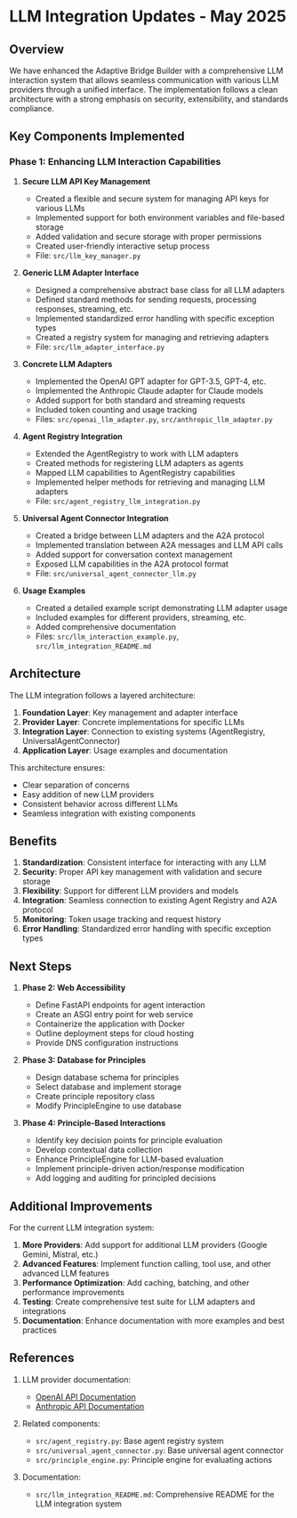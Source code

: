 # LLM Integration Updates - May 2025

## Overview

We have enhanced the Adaptive Bridge Builder with a comprehensive LLM interaction system that allows seamless communication with various LLM providers through a unified interface. The implementation follows a clean architecture with a strong emphasis on security, extensibility, and standards compliance.

## Key Components Implemented

### Phase 1: Enhancing LLM Interaction Capabilities

1. **Secure LLM API Key Management**
   - Created a flexible and secure system for managing API keys for various LLMs
   - Implemented support for both environment variables and file-based storage
   - Added validation and secure storage with proper permissions
   - Created user-friendly interactive setup process
   - File: `src/llm_key_manager.py`

2. **Generic LLM Adapter Interface**
   - Designed a comprehensive abstract base class for all LLM adapters
   - Defined standard methods for sending requests, processing responses, streaming, etc.
   - Implemented standardized error handling with specific exception types
   - Created a registry system for managing and retrieving adapters
   - File: `src/llm_adapter_interface.py`

3. **Concrete LLM Adapters**
   - Implemented the OpenAI GPT adapter for GPT-3.5, GPT-4, etc.
   - Implemented the Anthropic Claude adapter for Claude models
   - Added support for both standard and streaming requests
   - Included token counting and usage tracking
   - Files: `src/openai_llm_adapter.py`, `src/anthropic_llm_adapter.py`

4. **Agent Registry Integration**
   - Extended the AgentRegistry to work with LLM adapters
   - Created methods for registering LLM adapters as agents
   - Mapped LLM capabilities to AgentRegistry capabilities
   - Implemented helper methods for retrieving and managing LLM adapters
   - File: `src/agent_registry_llm_integration.py`

5. **Universal Agent Connector Integration**
   - Created a bridge between LLM adapters and the A2A protocol
   - Implemented translation between A2A messages and LLM API calls
   - Added support for conversation context management
   - Exposed LLM capabilities in the A2A protocol format
   - File: `src/universal_agent_connector_llm.py`

6. **Usage Examples**
   - Created a detailed example script demonstrating LLM adapter usage
   - Included examples for different providers, streaming, etc.
   - Added comprehensive documentation
   - Files: `src/llm_interaction_example.py`, `src/llm_integration_README.md`

## Architecture

The LLM integration follows a layered architecture:

1. **Foundation Layer**: Key management and adapter interface
2. **Provider Layer**: Concrete implementations for specific LLMs
3. **Integration Layer**: Connection to existing systems (AgentRegistry, UniversalAgentConnector)
4. **Application Layer**: Usage examples and documentation

This architecture ensures:
- Clear separation of concerns
- Easy addition of new LLM providers
- Consistent behavior across different LLMs
- Seamless integration with existing components

## Benefits

1. **Standardization**: Consistent interface for interacting with any LLM
2. **Security**: Proper API key management with validation and secure storage
3. **Flexibility**: Support for different LLM providers and models
4. **Integration**: Seamless connection to existing Agent Registry and A2A protocol
5. **Monitoring**: Token usage tracking and request history
6. **Error Handling**: Standardized error handling with specific exception types

## Next Steps

1. **Phase 2: Web Accessibility**
   - Define FastAPI endpoints for agent interaction
   - Create an ASGI entry point for web service
   - Containerize the application with Docker
   - Outline deployment steps for cloud hosting
   - Provide DNS configuration instructions

2. **Phase 3: Database for Principles**
   - Design database schema for principles
   - Select database and implement storage
   - Create principle repository class
   - Modify PrincipleEngine to use database

3. **Phase 4: Principle-Based Interactions**
   - Identify key decision points for principle evaluation
   - Develop contextual data collection
   - Enhance PrincipleEngine for LLM-based evaluation
   - Implement principle-driven action/response modification
   - Add logging and auditing for principled decisions

## Additional Improvements

For the current LLM integration system:

1. **More Providers**: Add support for additional LLM providers (Google Gemini, Mistral, etc.)
2. **Advanced Features**: Implement function calling, tool use, and other advanced LLM features
3. **Performance Optimization**: Add caching, batching, and other performance improvements
4. **Testing**: Create comprehensive test suite for LLM adapters and integrations
5. **Documentation**: Enhance documentation with more examples and best practices

## References

1. LLM provider documentation:
   - [OpenAI API Documentation](https://platform.openai.com/docs/api-reference)
   - [Anthropic API Documentation](https://docs.anthropic.com/claude/reference)

2. Related components:
   - `src/agent_registry.py`: Base agent registry system
   - `src/universal_agent_connector.py`: Base universal agent connector
   - `src/principle_engine.py`: Principle engine for evaluating actions

3. Documentation:
   - `src/llm_integration_README.md`: Comprehensive README for the LLM integration system
